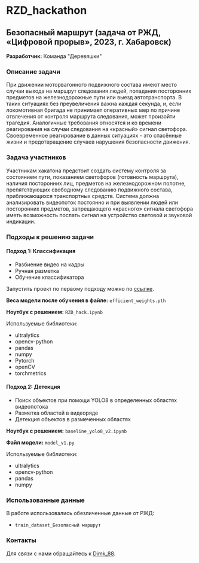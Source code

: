 # RZD_hackathon
## Безопасный маршрут (задача от РЖД, «Цифровой прорыв», 2023, г. Хабаровск)

**Разработчик:** Команда "Деревяшки"

### Описание задачи
При движении моторвагонного подвижного состава имеют место случаи выхода на маршрут следования людей, попадания посторонних предметов на железнодорожные пути или выезд автотранспорта. В таких ситуациях без преувеличения важна каждая секунда, и, если локомотивная бригада не принимает оперативных мер по причине отвлечения от контроля маршрута следования, может произойти трагедия. Аналогичные требования относятся и ко времени реагирования на случаи следования на «красный» сигнал светофора. Своевременное реагирование в данных ситуациях - это спасённые жизни и предотвращение случаев нарушения безопасности движения. 

### Задача участников
Участникам хакатона предстоит создать систему контроля за состоянием пути, показанием светофоров (готовность маршрута), наличия посторонних лиц, предметов на железнодорожном полотне, препятствующих свободному следованию подвижного состава, приближающихся транспортных средств. Система должна анализировать видеопоток постоянно и при выявлении людей или посторонних предметов, запрещающего «красного» сигнала светофора иметь возможность послать сигнал на устройство световой и звуковой индикации.

### Подходы к решению задачи

#### Подход 1: Классификация
- Разбиение видео на кадры
- Ручная разметка
- Обучение классификатора

Запустить проект по первому подходу можно по [ссылке](https://colab.research.google.com/drive/11ooC0uXf1_rgXTmYHThdsqpOs1uUFwu7?usp=sharing).

**Веса модели после обучения в файле:** `efficient_weights.pth`

**Ноутбук с решением:** `RZD_hack.ipynb`

Используемые библиотеки:
- ultralytics
- opencv-python
- pandas
- numpy
- Pytorch
- openCV
- torchmetrics

#### Подход 2: Детекция
- Поиск объектов при помощи YOLO8 в определенных областях видеопотока
- Разметка областей в видеоряде
- Детекция объектов в размеченных областях

**Ноутбук с решением:** `baseline_yolo8_v2.ipynb`

**Файл модели:** `model_v1.py`

Используемые библиотеки:
- ultralytics
- opencv-python
- pandas
- numpy

### Использованные данные
В работе использовались обезличенные данные от РЖД:
- `train_dataset_Безопасный маршрут`

### Контакты
Для связи с нами обращайтесь к [Dimk_88](https://t.me/Dimk_88).
